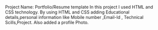 Project Name: Portfolio/Resume template
In this project I used HTML and CSS technology.
By using HTML and CSS  adding Educational details,personal information like Mobile number
,Email-Id , Technical Scills,Project.
Also added a profile Photo.

